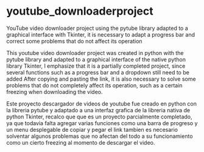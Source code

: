 # youtube_downloaderproject
YouTube video downloader project using the pytube library adapted to a graphical interface with Tkinter, it is necessary to adapt a progress bar and correct some problems that do not affect its operation

This youtube video downloader project was created in python with the pytube library and adapted to a graphical interface of the native python library
Tkinter, I emphasize that it is a partially completed project, since several functions such as a progress bar and a dropdown still need to be added
After copying and pasting the link, it is also necessary to solve some problems that do not completely affect its operation, such as a certain freezing when downloading
the video.

Este proyecto descargador de videos de youtube fue creado en python con la libreria pytube y adaptado a una interfaz grafica de la libreria nativa de python
Tkinter, recalco que que es un proyecto parcialmente completado, ya que todavia falta agregar varias funciones como una barra de progreso y un menu desplegable
de copiar y pegar el link tambien es necesario solventar algunos problemas que no afectan del todo a su funcionamiento como un cierto freezing al momento de descargar 
el video.

